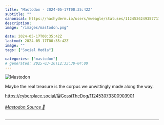 ```yaml
---
title: "Mastodon - 2024-05-17T00:35:42Z"
subtitle: ""
canonical: https://hachyderm.io/users/mweagle/statuses/112453624935771197
description:
image: "/images/mastodon.png"

date: 2024-05-17T00:35:42Z
lastmod: 2024-05-17T00:35:42Z
image: ""
tags: ["Social Media"]

categories: ["mastodon"]
# generated: 2025-03-16T12:33:30-04:00
---
```

![Mastodon](/images/mastodon.png)

<p>Maybe the real treasure is the corpus we unwittingly made along the way. </p><p><a href="https://cyberplace.social/@GossiTheDog/112453073300903901" target="_blank" rel="nofollow noopener noreferrer" translate="no"><span class="invisible">https://</span><span class="ellipsis">cyberplace.social/@GossiTheDog</span><span class="invisible">/112453073300903901</span></a></p>


###### [Mastodon Source 🐘](https://hachyderm.io/@mweagle/112453624935771197)

___
